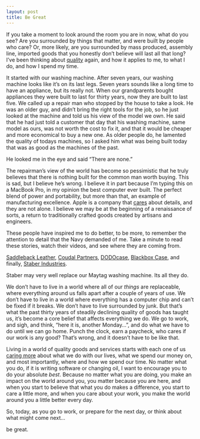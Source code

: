 ```yaml
---
layout: post
title: Be Great
---
```


If you take a moment to look around the room you are in now, what do you see? Are you surrounded by things that matter, and were built by people who care? Or, more likely, are you surrounded by mass produced, assembly line, imported goods that you honestly don&#8217;t believe will last all that long? I&#8217;ve been thinking about [quality][1] again, and how it applies to me, to what I do, and how I spend my time.

It started with our washing machine. After seven years, our washing machine looks like it&#8217;s on its last legs. Seven years sounds like a long time to have an appliance, but its really not. When our grandparents bought appliances they were built to last for thirty years, now they are built to last five. We called up a repair man who stopped by the house to take a look. He was an older guy, and didn&#8217;t bring the right tools for the job, so he just looked at the machine and told us his view of the model we own. He said that he had just told a customer that day that his washing machine, same model as ours, was not worth the cost to fix it, and that it would be cheaper and more economical to buy a new one. As older people do, he lamented the quality of todays machines, so I asked him what was being built today that was as good as the machines of the past.

He looked me in the eye and said &#8220;There are none.&#8221;

The repairman&#8217;s view of the world has become so pessimistic that he truly believes that there is nothing built for the common man worth buying. This is sad, but I believe he&#8217;s wrong. I believe it in part because I&#8217;m typing this on a MacBook Pro, in my opinion the best computer ever built. The perfect blend of power and portability, but more than that, an example of manufacturing excellence. Apple is a company that [cares][2] about details, and they are not alone. I believe we may be at the beginning of a renaissance of sorts, a return to traditionally crafted goods created by artisans and engineers.

These people have inspired me to do better, to be more, to remember the attention to detail that the Navy demanded of me. Take a minute to read these stories, watch their videos, and see where they are coming from.

[Saddleback Leather][3], [Coudal Partners][4], [DODOcase][5], [Blackbox Case][6], and finally, [Staber Industries][7].

Staber may very well replace our Maytag washing machine. Its all they do.

We don&#8217;t have to live in a world where all of our *things* are replaceable, where everything around us falls apart after a couple of years of use. We don&#8217;t have to live in a world where everything has a computer chip and can&#8217;t be fixed if it breaks. We don&#8217;t have to live surrounded by junk. But that&#8217;s what the past thirty years of steadily declining quality of goods has taught us, it&#8217;s become a core belief that affects everything we do. We go to work, and sigh, and think, &#8220;here it is, another Monday&#8230;&#8221;, and do what we have to do until we can go home. Punch the clock, earn a paycheck, who cares if our work is any good? That&#8217;s wrong, and it doesn&#8217;t have to be like that. 

Living in a world of quality goods and services starts with each one of us [caring more][8] about what we do with our lives, what we spend our money on, and most importantly, where and how we spend our time. No matter what you do, if it is writing software or changing oil, I want to encourage you to do your absolute *best*. Because no matter what you are doing, you make an impact on the world around you, you matter because you are here, and when you start to believe that what you do makes a difference, you start to care a little more, and when you care about your work, you make the world around you a little better every day.

So, today, as you go to work, or prepare for the next day, or think about what might come next&#8230;

be great.


[1]: https://jonathanbuys.com/06-16-2010/quality.html
[2]: http://www.apple.com/macbookpro/
[3]: http://www.saddlebackleather.com/19-saddleback-story
[4]: http://coudal.com/wings/
[5]: http://www.dodocase.com/
[6]: http://www.blackboxcase.com/pages/how-we-do-it
[7]: http://www.staber.com/aboutus
[8]: http://www.43folders.com/2010/02/05/first-care
